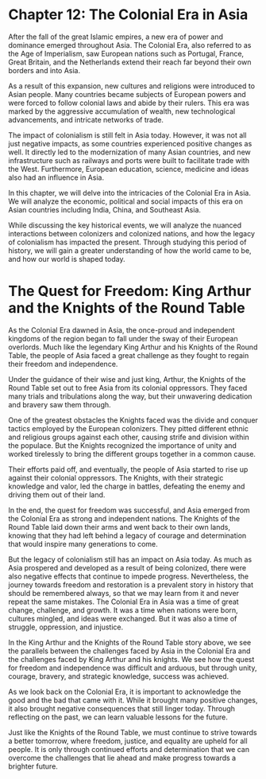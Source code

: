 # Chapter 12: The Colonial Era in Asia

After the fall of the great Islamic empires, a new era of power and dominance emerged throughout Asia. The Colonial Era, also referred to as the Age of Imperialism, saw European nations such as Portugal, France, Great Britain, and the Netherlands extend their reach far beyond their own borders and into Asia. 

As a result of this expansion, new cultures and religions were introduced to Asian people. Many countries became subjects of European powers and were forced to follow colonial laws and abide by their rulers. This era was marked by the aggressive accumulation of wealth, new technological advancements, and intricate networks of trade.

The impact of colonialism is still felt in Asia today. However, it was not all just negative impacts, as some countries experienced positive changes as well. It directly led to the modernization of many Asian countries, and new infrastructure such as railways and ports were built to facilitate trade with the West. Furthermore, European education, science, medicine and ideas also had an influence in Asia.

In this chapter, we will delve into the intricacies of the Colonial Era in Asia. We will analyze the economic, political and social impacts of this era on Asian countries including India, China, and Southeast Asia. 

While discussing the key historical events, we will analyze the nuanced interactions between colonizers and colonized nations, and how the legacy of colonialism has impacted the present. Through studying this period of history, we will gain a greater understanding of how the world came to be, and how our world is shaped today.
# The Quest for Freedom: King Arthur and the Knights of the Round Table

As the Colonial Era dawned in Asia, the once-proud and independent kingdoms of the region began to fall under the sway of their European overlords. Much like the legendary King Arthur and his Knights of the Round Table, the people of Asia faced a great challenge as they fought to regain their freedom and independence.

Under the guidance of their wise and just king, Arthur, the Knights of the Round Table set out to free Asia from its colonial oppressors. They faced many trials and tribulations along the way, but their unwavering dedication and bravery saw them through.

One of the greatest obstacles the Knights faced was the divide and conquer tactics employed by the European colonizers. They pitted different ethnic and religious groups against each other, causing strife and division within the populace. But the Knights recognized the importance of unity and worked tirelessly to bring the different groups together in a common cause.

Their efforts paid off, and eventually, the people of Asia started to rise up against their colonial oppressors. The Knights, with their strategic knowledge and valor, led the charge in battles, defeating the enemy and driving them out of their land.

In the end, the quest for freedom was successful, and Asia emerged from the Colonial Era as strong and independent nations. The Knights of the Round Table laid down their arms and went back to their own lands, knowing that they had left behind a legacy of courage and determination that would inspire many generations to come.

But the legacy of colonialism still has an impact on Asia today. As much as Asia prospered and developed as a result of being colonized, there were also negative effects that continue to impede progress. Nevertheless, the journey towards freedom and restoration is a prevalent story in history that should be remembered always, so that we may learn from it and never repeat the same mistakes.
The Colonial Era in Asia was a time of great change, challenge, and growth. It was a time when nations were born, cultures mingled, and ideas were exchanged. But it was also a time of struggle, oppression, and injustice.

In the King Arthur and the Knights of the Round Table story above, we see the parallels between the challenges faced by Asia in the Colonial Era and the challenges faced by King Arthur and his knights. We see how the quest for freedom and independence was difficult and arduous, but through unity, courage, bravery, and strategic knowledge, success was achieved.

As we look back on the Colonial Era, it is important to acknowledge the good and the bad that came with it. While it brought many positive changes, it also brought negative consequences that still linger today. Through reflecting on the past, we can learn valuable lessons for the future.

Just like the Knights of the Round Table, we must continue to strive towards a better tomorrow, where freedom, justice, and equality are upheld for all people. It is only through continued efforts and determination that we can overcome the challenges that lie ahead and make progress towards a brighter future.